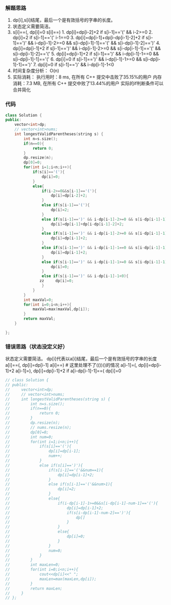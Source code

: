 ### 解题思路
1. dp[i],s[i]结尾，最后一个是有效括号的字串的长度。
2. 状态定义需要简洁。
3. s[i]==(, dp[i]=0
    s[i]==)
        1. dp[i]=dp[i-2]+2 if s[i-1]=='(' && i-2>=0
        2. dp[i]=2 if s[i-1]=='(' i-1==0
        3. dp[i]=dp[i-1]+dp[i-dp[i-1]-2]+2 if s[i-1]==')' && i-dp[i-1]-2>=0 && s[i-dp[i-1]-1]=='(' && s[i-dp[i-1]-2]==')' 
        4. dp[i]=dp[i-1]+2 if s[i-1]==')' && i-dp[i-1]-2>=0 && s[i-dp[i-1]-1]=='(' && s[i-dp[i-1]-2]=='('
        5. dp[i]=dp[i-1]+2 if s[i-1]==')' && i-dp[i-1]-1==0 && s[i-dp[i-1]-1]=='(' 
        6. dp[i]=0 if s[i-1]==')' && i-dp[i-1]-1>=0 && s[i-dp[i-1]-1]==')'
        7. dp[i]=0 if s[i-1]==')' && i-dp[i-1]-1<0
4. 时间复杂度分析：
    O(n)
5. 实际消耗：
    执行用时：8 ms, 在所有 C++ 提交中击败了35.15%的用户
    内存消耗：7.3 MB, 在所有 C++ 提交中败了13.44%的用户
    实际的if判断条件可以合并简化

### 代码

```cpp
class Solution {
public:
    vector<int>dp;
    // vector<int>nums;
    int longestValidParentheses(string s) {
        int n=s.size();
        if(n==0){
            return 0;
        }
        dp.resize(n);
        dp[0]=0;
        for(int i=1;i<n;i++){
            if(s[i]=='('){
                dp[i]=0;
            }
            else{
                if(i-2>=0&&s[i-1]=='('){
                    dp[i]=dp[i-2]+2;
                }
                else if(s[i-1]=='('){
                    dp[i]=2;
                }
                else if(s[i-1]==')' && i-dp[i-1]-2>=0 && s[i-dp[i-1]-1]=='(' && s[i-dp[i-1]-2]==')'){
                    dp[i]=dp[i-1]+dp[i-dp[i-1]-2]+2;
                }
                else if(s[i-1]==')' && i-dp[i-1]-2>=0 && s[i-dp[i-1]-1]=='(' && s[i-dp[i-1]-2]=='('){
                    dp[i]=dp[i-1]+2;
                }
                else if(s[i-1]==')' && i-dp[i-1]-1==0 && s[i-dp[i-1]-1]=='('){
                    dp[i]=dp[i-1]+2;
                }
                else if(s[i-1]==')' && i-dp[i-1]-1>=0 && s[i-dp[i-1]-1]==')'){
                    dp[i]=0;
                }
                else if(s[i-1]==')' && i-dp[i-1]-1<0){
               zz     dp[i]=0;
                }
            }
        }
        int maxVal=0;
        for(int i=0;i<n;i++){
            maxVal=max(maxVal,dp[i]);
        }   
        return maxVal;
    }

};
```

### 错误思路（状态没定义好）
状态定义需要简洁。
dp[i]代表以a[i]结尾，最后一个是有效括号的字串的长度
a[i]==(, dp[i]=dp[i-1]
a[i]==) # 这里处理不了(())()的情况
    a[i-1]=(, dp[i]=dp[i-1]+2
    a[i-1]=), dp[i]=dp[i-1]+2 if a[i-dp[i-1]-1]==(
        dp[i]=0

```cpp
// class Solution {
// public:
//     vector<int>dp;
//     // vector<int>nums;
//     int longestValidParentheses(string s) {
//         int n=s.size();
//         if(n==0){
//             return 0;
//         }
//         dp.resize(n);
//         // nums.resize(n);
//         dp[0]=0;
//         int num=0;
//         for(int i=1;i<n;i++){
//             if(s[i]=='('){
//                 dp[i]=dp[i-1];
//                 num++;
//             }
//             else if(s[i]==')'){
//                 if(s[i-1]=='('&&num==1){
//                     dp[i]=dp[i-1]+2;
//                 }
//                 else if(s[i-1]=='('&&num>1){
//                     dp[i]=2;
//                 }
//                 else{
//                     if(i-dp[i-1]-1>=0&&s[i-dp[i-1]-num-1]=='('){
//                         dp[i]=dp[i-1]+2;
//                         if(s[i-dp[i-1]-num-2]==')'){
//                             dp[]
//                         }
//                     }
//                     else{
//                         dp[i]=0;
//                     }
//                 }
//                 num=0;
//             }
//         }
//         int maxLen=0;
//         for(int i=0;i<n;i++){
//             cout<<dp[i]<<" ";
//             maxLen=max(maxLen,dp[i]);
//         }
//         return maxLen;
//     }
// };
```